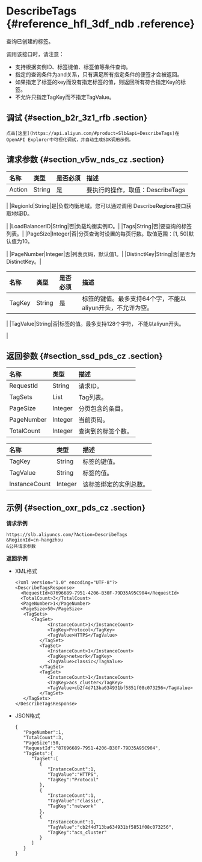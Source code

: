 # DescribeTags {#reference_hfl_3df_ndb .reference}

查询已创建的标签。

调用该接口时，请注意：

-   支持根据实例ID、标签键值、标签值等条件查询。
-   指定的查询条件为and关系，只有满足所有指定条件的便签才会被返回。
-   如果指定了标签的key而没有指定标签的值，则返回所有符合指定Key的标签。
-   不允许只指定TagKey而不指定TagValue。

## 调试 {#section_b2r_3z1_rfb .section}

```
点击[这里](https://api.aliyun.com/#product=Slb&api=DescribeTags)在OpenAPI Explorer中可视化调试，并自动生成SDK调用示例。
```

## 请求参数 {#section_v5w_nds_cz .section}

|名称|类型|是否必须|描述|
|:-|:-|:---|:-|
|Action|String|是|要执行的操作，取值：DescribeTags

|
|RegionId|String|是|负载均衡地域。您可以通过调用 DescribeRegions接口获取地域ID。

|
|LoadBalancerID|String|否|负载均衡实例ID。|
|Tags|String|否|要查询的标签列表。|
|PageSize|Integer|否|分页查询时设置的每页行数。取值范围：\[1, 50\]默认值为10。

|
|PageNumber|Integer|否|列表页码，默认值1。|
|DistinctKey|String|否|是否为DistinctKey。|

|名称|类型|是否必须|描述|
|:-|:-|:---|:-|
|TagKey|String|是|标签的键值。最多支持64个字，不能以aliyun开头，不允许为空。

|
|TagValue|String|否|标签的值。最多支持128个字符， 不能以aliyun开头。

|

## 返回参数 {#section_ssd_pds_cz .section}

|名称|类型|描述|
|:-|:-|:-|
|RequestId|String|请求ID。|
|TagSets|List|Tag列表。|
|PageSize|Integer|分页包含的条目。|
|PageNumber|Integer|当前页码。|
|TotalCount|Integer|查询到的标签个数。|

|名称|类型|描述|
|:-|:-|:-|
|TagKey|String|标签的键值。|
|TagValue|String|标签的值。|
|InstanceCount|Integer|该标签绑定的实例总数。|

## 示例 {#section_oxr_pds_cz .section}

**请求示例**

``` {#public}
https://slb.aliyuncs.com/?Action=DescribeTags
&RegionId=cn-hangzhou
&公共请求参数
```

**返回示例**

-   XML格式

    ```
    <?xml version="1.0" encoding="UTF-8"?>
    <DescribeTagsResponse>
      <RequestId>87696689-7951-4206-B30F-79D35A95C904</RequestId> 
      <TotalCount>3</TotalCount>
      <PageNumber>1</PageNumber>
      <PageSize>50</PageSize>
       <TagSets>
          <TagSet>
                <InstanceCount>1</InstanceCount>
                <TagKey>Protocol</TagKey>
                <TagValue>HTTPS</TagValue>
             </TagSet>
             <TagSet>
                <InstanceCount>1</InstanceCount>
                <TagKey>network</TagKey>
                <TagValue>classic</TagValue>
             </TagSet>
             <TagSet>
                <InstanceCount>1</InstanceCount>
                <TagKey>acs_cluster</TagKey>
                <TagValue>cb2f4d713ba634931bf5851f08c073256</TagValue>
             </TagSet>
       </TagSets>
    </DescribeTagsResponse>
    ```

-   JSON格式

    ```
    {
       "PageNumber":1,
       "TotalCount":3,
       "PageSize":50,
       "RequestId":"87696689-7951-4206-B30F-79D35A95C904",
       "TagSets":{
          "TagSet":[
             {
                "InstanceCount":1,
                "TagValue":"HTTPS",
                "TagKey":"Protocol"
             },
             {
                "InstanceCount":1,
                "TagValue":"classic",
                "TagKey":"network"
             },
             {
                "InstanceCount":1,
                "TagValue":"cb2f4d713ba634931bf5851f08c073256",
                "TagKey":"acs_cluster"
             }
          ]
       }
    }  
    ```


